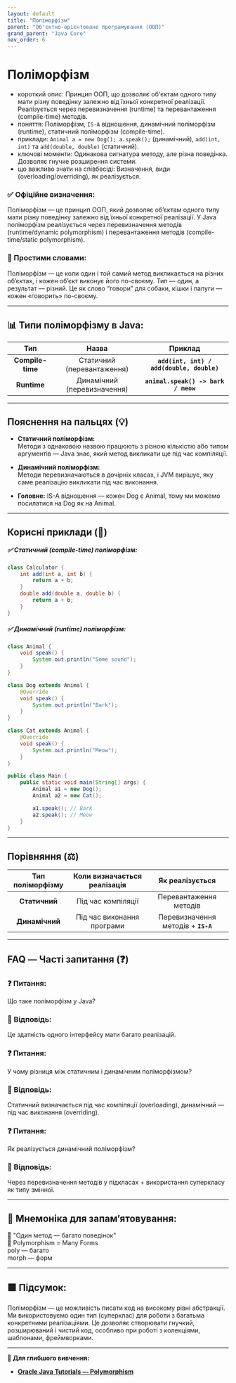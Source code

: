 ```yaml
---
layout: default
title: "Поліморфізм"
parent: "Об'єктно-орієнтоване програмування (ООП)"
grand_parent: "Java Core"
nav_order: 6
---
```


# Поліморфізм

*   короткий опис: Принцип ООП, що дозволяє об'єктам одного типу мати різну поведінку залежно від їхньої конкретної реалізації. Реалізується через перевизначення (runtime) та перевантаження (compile-time) методів.
*   поняття: Поліморфізм, `IS-A` відношення, динамічний поліморфізм (runtime), статичний поліморфізм (compile-time).
*   приклади: `Animal a = new Dog(); a.speak();` (динамічний), `add(int, int)` та `add(double, double)` (статичний).
*   ключові моменти: Одинакова сигнатура методу, але різна поведінка. Дозволяє гнучке розширення системи.
*   що важливо знати на співбесіді: Визначення, види (overloading/overriding), як реалізується.

### **✅ Офіційне визначення:**

Поліморфізм — це принцип ООП, який дозволяє об’єктам одного типу мати різну поведінку залежно від їхньої конкретної реалізації. У Java поліморфізм реалізується через перевизначення методів (runtime/dynamic polymorphism) і перевантаження методів (compile-time/static polymorphism).

### **🧠 Простими словами:**

Поліморфізм — це коли один і той самий метод викликається на різних об’єктах, і кожен обʼєкт виконує його по-своєму. Тип — один, а результат — різний. Це як слово “говори” для собаки, кішки і папуги — кожен «говорить» по-своєму.


---

## **📊 Типи поліморфізму в Java:**

| Тип | Назва | Приклад |
| :---: | :---: | :---: |
| **Compile-time** | Статичний (перевантаження) | **`add(int, int) / add(double, double)`** |
| **Runtime** | Динамічний (перевизначення) | **`animal.speak() -> bark / meow`** |

---

## **Пояснення на пальцях (💡)**

* **Статичний поліморфізм:**  
  Методи з однаковою назвою працюють з різною кількістю або типом аргументів — Java знає, який метод викликати ще під час компіляції.

* **Динамічний поліморфізм:**  
  Методи перевизначаються в дочірніх класах, і JVM вирішує, яку саме реалізацію викликати під час виконання.

* **Головне:** IS-A відношення — кожен Dog є Animal, тому ми можемо посилатися на Dog як на Animal.

---

## **Корисні приклади (🧪)**

##### **✅ Статичний (compile-time) поліморфізм:**

```java
class Calculator {
    int add(int a, int b) {
        return a + b;
    }
    double add(double a, double b) {
        return a + b;
    }
}
```

##### **✅ Динамічний (runtime) поліморфізм:**

```java
class Animal {
    void speak() {
        System.out.println("Some sound");
    }
}

class Dog extends Animal {
    @Override
    void speak() {
        System.out.println("Bark");
    }
}

class Cat extends Animal {
    @Override
    void speak() {
        System.out.println("Meow");
    }
}

public class Main {
    public static void main(String[] args) {
        Animal a1 = new Dog();
        Animal a2 = new Cat();

        a1.speak(); // Bark
        a2.speak(); // Meow
    }
}
```

---

## **Порівняння (⚖️)**

| Тип поліморфізму | Коли визначається реалізація | Як реалізується |
| :---: | :---: | :---: |
| **Статичний** | Під час компіляції | Перевантаження методів |
| **Динамічний** | Під час виконання програми | Перевизначення методів \+ **`IS-A`** |

---

## **FAQ — Часті запитання (❓)**

### **❓ Питання:**


Що таке поліморфізм у Java?

### **💬 Відповідь:**




Це здатність одного інтерфейсу мати багато реалізацій.

#### 

### **❓ Питання:**


У чому різниця між статичним і динамічним поліморфізмом?

### **💬 Відповідь:**




Статичний визначається під час компіляції (overloading), динамічний — під час виконання (overriding).

#### 

### **❓ Питання:**


Як реалізується динамічний поліморфізм?

### **💬 Відповідь:**




Через перевизначення методів у підкласах \+ використання суперкласу як типу змінної.

---

## **🧠 Мнемоніка для запам’ятовування:**

📌 "Один метод — багато поведінок"  
🧠 Polymorphism \= Many Forms  
poly — багато  
morph — форм

---

## **🟩 Підсумок:**

Поліморфізм — це можливість писати код на високому рівні абстракції. Ми використовуємо один тип (суперклас) для роботи з багатьма конкретними реалізаціями. Це дозволяє створювати гнучкий, розширюваний і чистий код, особливо при роботі з колекціями, шаблонами, фреймворками.

---

**🔗 Для глибшого вивчення:**

* [**Oracle Java Tutorials — Polymorphism**](https://docs.oracle.com/javase/tutorial/java/IandI/polymorphism.html)